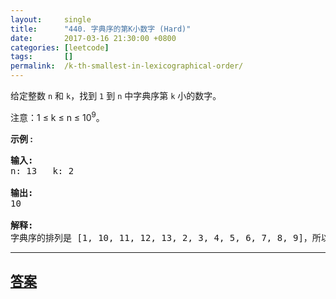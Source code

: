 ```yaml
---
layout:     single
title:      "440. 字典序的第K小数字 (Hard)"
date:       2017-03-16 21:30:00 +0800
categories: [leetcode]
tags:       []
permalink:  /k-th-smallest-in-lexicographical-order/
---
```


<p>给定整数&nbsp;<code>n</code>&nbsp;和&nbsp;<code>k</code>，找到&nbsp;<code>1</code>&nbsp;到&nbsp;<code>n</code>&nbsp;中字典序第&nbsp;<code>k</code>&nbsp;小的数字。</p>

<p>注意：1 &le; k &le; n &le; 10<sup>9</sup>。</p>

<p><strong>示例 :</strong></p>

<pre>
<strong>输入:</strong>
n: 13   k: 2

<strong>输出:</strong>
10

<strong>解释:</strong>
字典序的排列是 [1, 10, 11, 12, 13, 2, 3, 4, 5, 6, 7, 8, 9]，所以第二小的数字是 10。
</pre>

---

## [答案](https://github.com/openset/leetcode/tree/master/problems/k-th-smallest-in-lexicographical-order)
